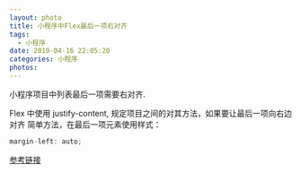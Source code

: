 ```yaml
---
layout: photo
title: 小程序中Flex最后一项右对齐
tags:
  - 小程序
date: 2019-04-16 22:05:20
categories: 小程序
photos:
---
```

小程序项目中列表最后一项需要右对齐.
<!--more-->
Flex 中使用 justify-content, 规定项目之间的对其方法，如果要让最后一项向右边对齐
简单方法，在最后一项元素使用样式：
```javascript
margin-left: auto;
```

[参考链接](https://stackoverflow.com/questions/22429003/how-to-right-align-flex-item/22429853#22429853)

